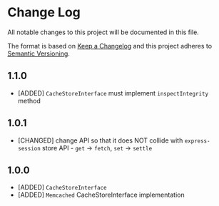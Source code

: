 # Change Log
All notable changes to this project will be documented in this file.

The format is based on [Keep a Changelog](http://keepachangelog.com/) 
and this project adheres to [Semantic Versioning](http://semver.org/).

## 1.1.0

* [ADDED] `CacheStoreInterface` must implement `inspectIntegrity` method

## 1.0.1

* [CHANGED] change API so that it does NOT collide with `express-session` store API - `get` -> `fetch`, `set` -> `settle`

## 1.0.0

* [ADDED] `CacheStoreInterface`
* [ADDED] `Memcached` CacheStoreInterface implementation
